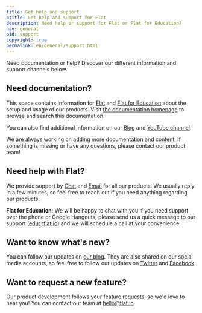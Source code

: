 ```yaml
---
title: Get help and support
ptitle: Get help and support for Flat
description: Need help or support for Flat or Flat for Education?
nav: general
pid: support
copyright: true
permalink: en/general/support.html
---
```


Need documentation or help? Discover our different information and support channels below.

## Need documentation?

This space contains information for [Flat](https://flat.io) and [Flat for Education](https://flat.io/edu) about the setup and usage of our products. Visit [the documentation homepage]({{site.baseurl}}/) to browse and search this documentation.

You can also find additional information on our [Blog](https://blog.flat.io) and [YouTube channel](https://www.youtube.com/flat-io).

We are always working on adding more documentation and content. If something is missing or have any questions, please contact our product team!

## Need help with Flat?

We provide support by [Chat](https://flat.io/support) and [Email](mailto:hello@flat.io) for all our products. We usually reply in a few minutes, so feel free to reach out if you need anything regarding our products.

**Flat for Education**: We will be happy to chat with you if you need support over the phone or Google Hangouts, please send us a quick message to our support ([edu@flat.io](mailto:edu@flat.io)) and we will schedule a call at your convenience.

## Want to know what's new?

You can follow our updates on [our blog](https://blog.flat.io). They are also shared on our social media accounts, so feel free to follow our updates on [Twitter](https://twitter.com/flat_io) and [Facebook](https://www.facebook.com/flat.io).

## Want to request a new feature?

Our product development follows your feature requests, so we'd love to hear you! You can contact our team at [hello@flat.io](mailto:hello@flat.io).
